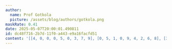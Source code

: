 ```yaml
---
author:
  name: Prof Gotkola
  picture: /assets/blog/authors/gotkola.png
maskRate: 0.41
date: 2025-05-07T20:00:01.490811
id: dc48f716-2b7d-11f0-a443-e9a16facfd51
content: '[[4, 0, 0, 0, 5, 0, 3, 7, 9], [0, 5, 1, 0, 9, 4, 2, 6, 8], [3, 9, 0, 0, 6, 0, 0, 0, 0], [8, 4, 9, 0, 0, 3, 0, 2, 7], [0, 7, 5, 0, 0, 9, 8, 3, 6], [2, 3, 6, 8, 7, 0, 0, 4, 0], [9, 2, 0, 0, 0, 6, 4, 0, 3], [6, 0, 0, 0, 3, 2, 7, 9, 5], [5, 1, 0, 0, 4, 0, 0, 8, 0]]'
---
```

